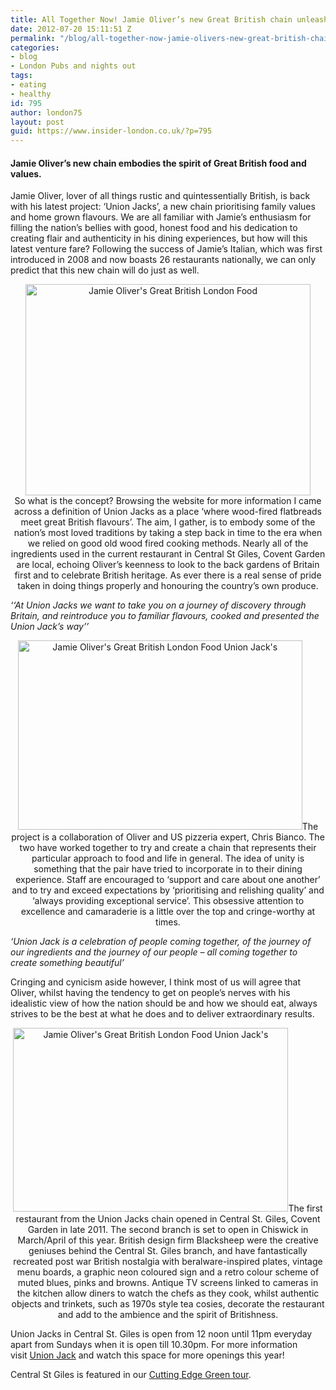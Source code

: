 ```yaml
---
title: All Together Now! Jamie Oliver’s new Great British chain unleashed.
date: 2012-07-20 15:11:51 Z
permalink: "/blog/all-together-now-jamie-olivers-new-great-british-chain-unleashed/"
categories:
- blog
- London Pubs and nights out
tags:
- eating
- healthy
id: 795
author: london75
layout: post
guid: https://www.insider-london.co.uk/?p=795
---
```


#### **Jamie Oliver’s new chain embodies the spirit of Great British food and values.**

<div>
  <p>
    Jamie Oliver, lover of all things rustic and quintessentially British, is back with his latest project: ‘Union Jacks’, a new chain prioritising family values and home grown flavours. We are all familiar with Jamie’s enthusiasm for filling the nation’s bellies with good, honest food and his dedication to creating flair and authenticity in his dining experiences, but how will this latest venture fare? Following the success of Jamie’s Italian, which was first introduced in 2008 and now boasts 26 restaurants nationally, we can only predict that this new chain will do just as well.
  </p>
  
  <p style="text-align: center">
    <img class="aligncenter" src="http://2.bp.blogspot.com/-aaYtLb7IIHo/TyYJISn9KfI/AAAAAAAAJns/UG2stlaabeg/s1600/Union-Jacks-by-Blacksheep-for-Jamie-Oliver_8.jpg?__SQUARESPACE_CACHEVERSION=1329666538091" alt="Jamie Oliver's Great British London Food " width="456" height="338" /><br /> So what is the concept? Browsing the website for more information I came across a definition of Union Jacks as a place ‘where wood-fired flatbreads meet great British flavours’. The aim, I gather, is to embody some of the nation’s most loved traditions by taking a step back in time to the era when we relied on good old wood fired cooking methods. Nearly all of the ingredients used in the current restaurant in Central St Giles, Covent Garden are local, echoing Oliver’s keenness to look to the back gardens of Britain first and to celebrate British heritage. As ever there is a real sense of pride taken in doing things properly and honouring the country’s own produce.
  </p>
  
  <p>
    <em>‘‘At Union Jacks we want to take you on a journey of discovery through Britain, and reintroduce you to familiar flavours, cooked and presented the Union Jack’s way’’</em>
  </p>
  
  <p style="text-align: center">
    <img class="aligncenter" src="http://insidertrends.squarespace.com/storage/UnionJacks_Mezzanine_01-1.jpg?__SQUARESPACE_CACHEVERSION=1329666832867" alt="Jamie Oliver's Great British London Food Union Jack's " width="455" height="303" />The project is a collaboration of Oliver and US pizzeria expert, Chris Bianco. The two have worked together to try and create a chain that represents their particular approach to food and life in general. The idea of unity is something that the pair have tried to incorporate in to their dining experience. Staff are encouraged to ‘support and care about one another’ and to try and exceed expectations by ‘prioritising and relishing quality’ and ‘always providing exceptional service’. This obsessive attention to excellence and camaraderie is a little over the top and cringe-worthy at times.
  </p>
  
  <p>
    <em>‘Union Jack is a celebration of people coming together, of the journey of our ingredients and the journey of our people – all coming together to create something beautiful’</em>
  </p>
  
  <p>
    Cringing and cynicism aside however, I think most of us will agree that Oliver, whilst having the tendency to get on people’s nerves with his idealistic view of how the nation should be and how we should eat, always strives to be the best at what he does and to deliver extraordinary results.
  </p>
  
  <p style="text-align: center">
    <img class="aligncenter" src="http://greatadaptations.org/wp-content/uploads/2012/02/Union-Jacks-Pizza-Jamie-Oliver-1.jpg?__SQUARESPACE_CACHEVERSION=1329667043301" alt="Jamie Oliver's Great British London Food Union Jack's " width="440" height="294" />The first restaurant from the Union Jacks chain opened in Central St. Giles, Covent Garden in late 2011. The second branch is set to open in Chiswick in March/April of this year. British design firm Blacksheep were the creative geniuses behind the Central St. Giles branch, and have fantastically recreated post war British nostalgia with beralware-inspired plates, vintage menu boards, a graphic neon coloured sign and a retro colour scheme of muted blues, pinks and browns. Antique TV screens linked to cameras in the kitchen allow diners to watch the chefs as they cook, whilst authentic objects and trinkets, such as 1970s style tea cosies, decorate the restaurant and add to the ambience and the spirit of Britishness.
  </p>
  
  <p>
    Union Jacks in Central St. Giles is open from 12 noon until 11pm everyday apart from Sundays when it is open till 10.30pm. For more information visit <a href="http://www.unionjacksrestaurants.com/">Union Jack</a> and watch this space for more openings this year!
  </p>
  
  <p>
    Central St Giles is featured in our <a href="http://www.insider-worldwide.com/eco_green_london_tours/">Cutting Edge Green tour</a>.
  </p>
</div>